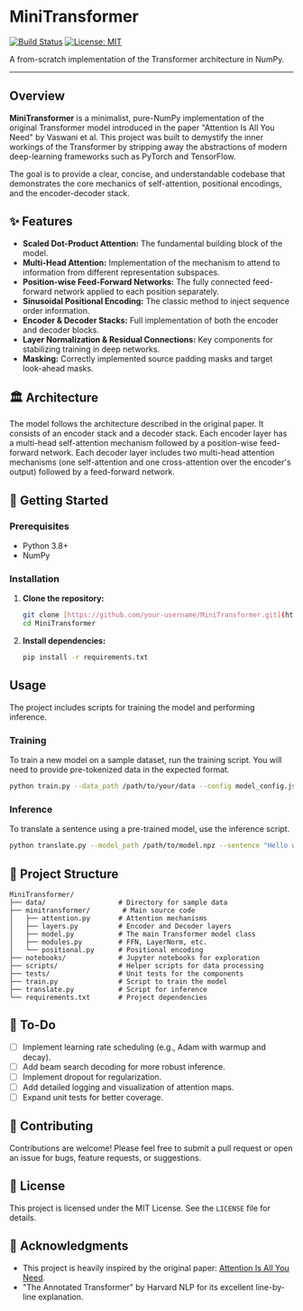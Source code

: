 # MiniTransformer

[![Build Status](https://img.shields.io/badge/build-passing-brightgreen)](https://github.com/) [![License: MIT](https://img.shields.io/badge/License-MIT-yellow.svg)](https://opensource.org/licenses/MIT)

A from-scratch implementation of the Transformer architecture in NumPy.

---

## Overview

**MiniTransformer** is a minimalist, pure-NumPy implementation of the original Transformer model introduced in the paper "Attention Is All You Need" by Vaswani et al. This project was built to demystify the inner workings of the Transformer by stripping away the abstractions of modern deep-learning frameworks such as PyTorch and TensorFlow.

The goal is to provide a clear, concise, and understandable codebase that demonstrates the core mechanics of self-attention, positional encodings, and the encoder-decoder stack.

## ✨ Features

-   **Scaled Dot-Product Attention:** The fundamental building block of the model.
-   **Multi-Head Attention:** Implementation of the mechanism to attend to information from different representation subspaces.
-   **Position-wise Feed-Forward Networks:** The fully connected feed-forward network applied to each position separately.
-   **Sinusoidal Positional Encoding:** The classic method to inject sequence order information.
-   **Encoder & Decoder Stacks:** Full implementation of both the encoder and decoder blocks.
-   **Layer Normalization & Residual Connections:** Key components for stabilizing training in deep networks.
-   **Masking:** Correctly implemented source padding masks and target look-ahead masks.

## 🏛️ Architecture

The model follows the architecture described in the original paper. It consists of an encoder stack and a decoder stack. Each encoder layer has a multi-head self-attention mechanism followed by a position-wise feed-forward network. Each decoder layer includes two multi-head attention mechanisms (one self-attention and one cross-attention over the encoder's output) followed by a feed-forward network.

## 🚀 Getting Started

### Prerequisites

-   Python 3.8+
-   NumPy

### Installation

1.  **Clone the repository:**
    ```bash
    git clone [https://github.com/your-username/MiniTransformer.git](https://github.com/your-username/MiniTransformer.git)
    cd MiniTransformer
    ```

2.  **Install dependencies:**
    ```bash
    pip install -r requirements.txt
    ```

## Usage

The project includes scripts for training the model and performing inference.

### Training

To train a new model on a sample dataset, run the training script. You will need to provide pre-tokenized data in the expected format.

```bash
python train.py --data_path /path/to/your/data --config model_config.json
```

### Inference

To translate a sentence using a pre-trained model, use the inference script.

```bash
python translate.py --model_path /path/to/model.npz --sentence "Hello world"
```

## 📁 Project Structure

```
MiniTransformer/
├── data/                  # Directory for sample data
├── minitransformer/        # Main source code
│   ├── attention.py       # Attention mechanisms
│   ├── layers.py          # Encoder and Decoder layers
│   ├── model.py           # The main Transformer model class
│   ├── modules.py         # FFN, LayerNorm, etc.
│   └── positional.py      # Positional encoding
├── notebooks/             # Jupyter notebooks for exploration
├── scripts/               # Helper scripts for data processing
├── tests/                 # Unit tests for the components
├── train.py               # Script to train the model
├── translate.py           # Script for inference
└── requirements.txt       # Project dependencies
```

## 📝 To-Do

-   [ ] Implement learning rate scheduling (e.g., Adam with warmup and decay).
-   [ ] Add beam search decoding for more robust inference.
-   [ ] Implement dropout for regularization.
-   [ ] Add detailed logging and visualization of attention maps.
-   [ ] Expand unit tests for better coverage.

## 🤝 Contributing

Contributions are welcome! Please feel free to submit a pull request or open an issue for bugs, feature requests, or suggestions.

## 📜 License

This project is licensed under the MIT License. See the `LICENSE` file for details.

## 🙏 Acknowledgments

-   This project is heavily inspired by the original paper: [Attention Is All You Need](https://arxiv.org/abs/1706.03762).
-   "The Annotated Transformer" by Harvard NLP for its excellent line-by-line explanation.
